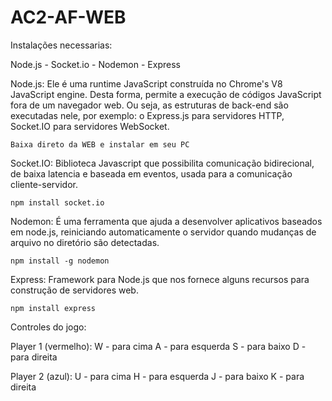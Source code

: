 # AC2-AF-WEB

Instalações necessarias:

Node.js -
Socket.io -
Nodemon -
Express

Node.js:
    Ele é uma runtime JavaScript construída no Chrome's V8 JavaScript engine. Desta forma, permite a execução de códigos JavaScript fora de um navegador web. Ou seja, as estruturas de back-end são executadas nele, por exemplo:
         o Express.js para servidores HTTP, 
         Socket.IO para servidores WebSocket.

    Baixa direto da WEB e instalar em seu PC

Socket.IO:
    Biblioteca Javascript que possibilita comunicação bidirecional, de baixa latencia e baseada em eventos, usada para a comunicação cliente-servidor.

    npm install socket.io

Nodemon:
    É uma ferramenta que ajuda a desenvolver aplicativos baseados em node.js, reiniciando automaticamente o servidor quando mudanças de arquivo no diretório são detectadas.

    npm install -g nodemon

Express:
    Framework para Node.js que nos fornece alguns recursos para construção de servidores web.

    npm install express


Controles do jogo:

Player 1 (vermelho): 
W - para cima
A - para esquerda
S - para baixo 
D - para direita

Player 2 (azul): 
U - para cima
H - para esquerda
J - para baixo 
K - para direita